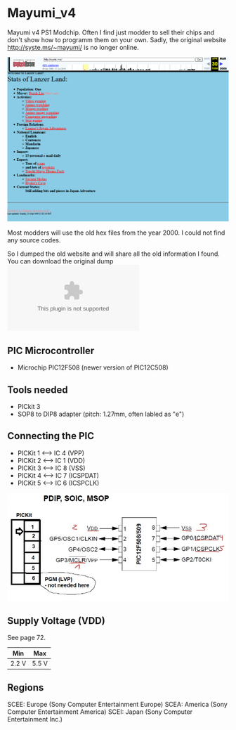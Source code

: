 # Mayumi_v4
Mayumi v4 PS1 Modchip. Often I find just modder to sell their chips and don't show how to programm them on your own.
Sadly, the original website http://syste.ms/~mayumi/ is no longer online.

![Screenshot of Website](/images/original_website.PNG)

Most modders will use the old hex files from the year 2000. I could not find any source codes.

So I dumped the old website and will share all the old information I found.
You can download the original dump ![here](/doc/mod0927.zip)

## PIC Microcontroller
* Microchip PIC12F508 (newer version of PIC12C508)

## Tools needed
* PICkit 3
* SOP8 to DIP8 adapter (pitch: 1.27mm, often labled as "e")

## Connecting the PIC

* PICKit 1 ⟷ IC 4 (VPP)
* PICKit 2 ⟷ IC 1 (VDD)
* PICKit 3 ⟷ IC 8 (VSS)
* PICKit 4 ⟷ IC 7 (ICSPDAT)
* PICKit 5 ⟷ IC 6 (ICSPCLK)

![Connect the PIC](/images/pickit-to-12f508v2.jpg)

## Supply Voltage (VDD)

See page 72.

| Min   | Max   |
|-------|-------|
| 2.2 V | 5.5 V |

## Regions

SCEE: Europe (Sony Computer Entertainment Europe)
SCEA: America (Sony Computer Entertainment America)
SCEI: Japan (Sony Computer Entertainment Inc.)
